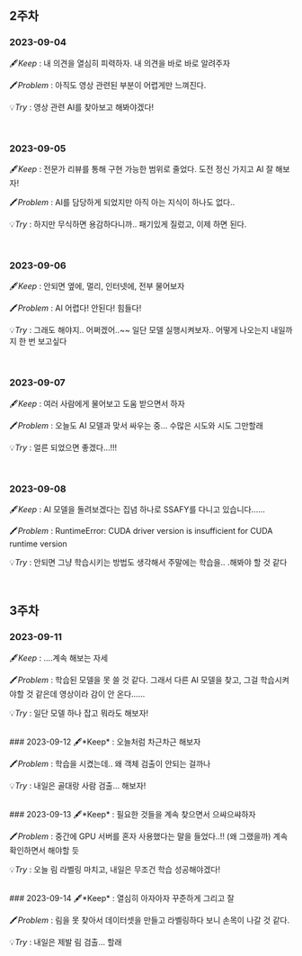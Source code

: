 ## 2주차
### 2023-09-04
🖋️*Keep* : 내 의견을 열심히 피력하자. 내 의견을 바로 바로 알려주자

🖍️*Problem* : 아직도 영상 관련된 부분이 어렵게만 느껴진다. 

💡*Try* : 영상 관련 AI를 찾아보고 해봐야겠다!


<br/>

### 2023-09-05
🖋️*Keep* : 전문가 리뷰를 통해 구현 가능한 범위로 줄었다. 도전 정신 가지고 AI 잘 해보자!

🖍️*Problem* : AI를 담당하게 되었지만 아직 아는 지식이 하나도 없다.. 

💡*Try* : 하지만 무식하면 용감하다니까.. 패기있게 질렀고, 이제 하면 된다.


<br/>

### 2023-09-06
🖋️*Keep* : 안되면 옆에, 멀리, 인터넷에, 전부 물어보자

🖍️*Problem* : AI 어렵다! 안된다! 힘들다!

💡*Try* : 그래도 해야지.. 어쩌겠어..~~ 일단 모델 실행시켜보자.. 어떻게 나오는지 내일까지 한 번 보고싶다


<br/>

### 2023-09-07

🖋️*Keep* : 여러 사람에게 물어보고 도움 받으면서 하자

🖍️*Problem* : 오늘도 AI 모델과 맞서 싸우는 중… 수많은 시도와 시도 그만할래

💡*Try* : 얼른 되었으면 좋겠다…!!!


<br/>

### 2023-09-08

🖋️*Keep* : AI 모델을 돌려보겠다는 집념 하나로 SSAFY를 다니고 있습니다……

🖍️*Problem* : RuntimeError: CUDA driver version is insufficient for CUDA runtime version

💡*Try* : 안되면 그냥 학습시키는 방법도 생각해서 주말에는 학습을.. .해봐야 할 것 같다


<br/>

## 3주차
### 2023-09-11

🖋️*Keep* : ….계속 해보는 자세

🖍️*Problem* : 학습된 모델을 못 쓸 것 같다. 그래서 다른 AI 모델을 찾고, 그걸 학습시켜야할 것 같은데 영상이라 감이 안 온다……

💡*Try* : 일단 모델 하나 잡고 뭐라도 해보자!


<br/>
### 2023-09-12
🖋️*Keep* : 오늘처럼 차근차근 해보자

🖍️*Problem* : 학습을 시켰는데.. 왜 객체 검출이 안되는 걸까나

💡*Try* : 내일은 골대랑 사람 검출… 해보자!


<br/>
### 2023-09-13
🖋️*Keep* : 필요한 것들을 계속 찾으면서 으쌰으쌰하자

🖍️*Problem* : 중간에 GPU 서버를 혼자 사용했다는 말을 들었다..!! (왜 그랬을까) 계속 확인하면서 해야할 듯

💡*Try* : 오늘 림 라벨링 마치고, 내일은 무조건 학습 성공해야겠다!


<br/>
### 2023-09-14
🖋️*Keep* : 열심히 아자아자 꾸준하게 그리고 잘

🖍️*Problem* : 림을 못 찾아서 데이터셋을 만들고 라벨링하다 보니 손목이 나갈 것 같다.

💡*Try* : 내일은 제발 림 검출… 할래
